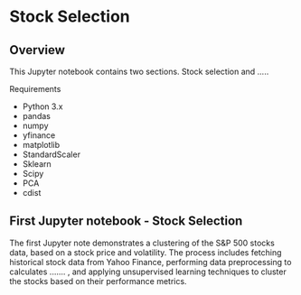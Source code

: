 # Stock Selection 

## Overview

This Jupyter notebook contains two sections. Stock selection and ..... 


Requirements

* Python 3.x
* pandas
* numpy
* yfinance
* matplotlib
* StandardScaler
* Sklearn
* Scipy
* PCA
* cdist

## First Jupyter notebook - Stock Selection 

The first Jupyter note demonstrates a clustering of the S&P 500 stocks data, based on a stock price and volatility. The process includes fetching historical stock data from Yahoo Finance, performing data preprocessing to calculates .......
, and applying unsupervised learning techniques to cluster the stocks based on their performance metrics.


